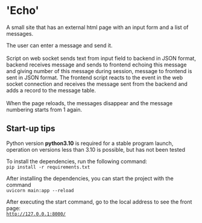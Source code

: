 # 'Echo'

A small site that has an external html page with an input form and a list of messages.
<br>

The user can enter a message and send it.
<br>
<br>
Script on web socket sends text from input field to backend in JSON format, backend receives message and sends to frontend echoing this message and giving number of this message during session, message to frontend is sent in JSON format.
The frontend script reacts to the event in the web socket connection and receives the message sent from the backend and adds a record to the message table.
<br>
<br>
When the page reloads, the messages disappear and the message numbering starts from 1 again.


## Start-up tips

Python version __python3.10__ is required for a stable program launch, operation on versions less than 3.10 is possible, but has not been tested

To install the dependencies, run the following command:
<br>
<code>pip install -r requirements.txt</code>

After installing the dependencies, you can start the project with the command
<br>
<code>uvicorn main:app --reload</code>

After executing the start command, go to the local address to see the front page:
<br>
<code>http://127.0.0.1:8000/</code>
